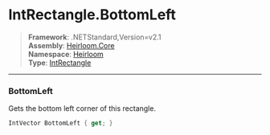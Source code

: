 # IntRectangle.BottomLeft

> **Framework**: .NETStandard,Version=v2.1  
> **Assembly**: [Heirloom.Core][0]  
> **Namespace**: [Heirloom][0]  
> **Type**: [IntRectangle][1]

--------------------------------------------------------------------------------

### BottomLeft

Gets the bottom left corner of this rectangle.

```cs
IntVector BottomLeft { get; }
```

[0]: ../Heirloom.Core.md
[1]: Heirloom.IntRectangle.md
